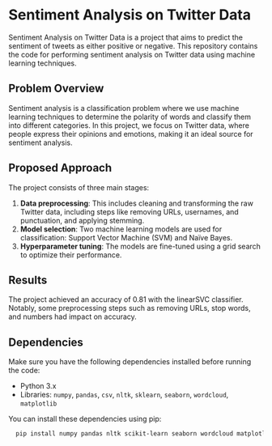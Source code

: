 # Sentiment Analysis on Twitter Data

Sentiment Analysis on Twitter Data is a project that aims to predict the sentiment of tweets as either positive or negative. This repository contains the code for performing sentiment analysis on Twitter data using machine learning techniques.

## Problem Overview
Sentiment analysis is a classification problem where we use machine learning techniques to determine the polarity of words and classify them into different categories. In this project, we focus on Twitter data, where people express their opinions and emotions, making it an ideal source for sentiment analysis.

## Proposed Approach
The project consists of three main stages:
  1. **Data preprocessing**: This includes cleaning and transforming the raw Twitter data, including steps like removing URLs, usernames, and punctuation, and applying stemming.
  2. **Model selection**: Two machine learning models are used for classification: Support Vector Machine (SVM) and Naïve Bayes.
  3. **Hyperparameter tuning**: The models are fine-tuned using a grid search to optimize their performance.

## Results
The project achieved an accuracy of 0.81 with the linearSVC classifier. Notably, some preprocessing steps such as removing URLs, stop words, and numbers had impact on accuracy.

## Dependencies

Make sure you have the following dependencies installed before running the code:

- Python 3.x
- Libraries: `numpy`, `pandas`, `csv`, `nltk`, `sklearn`, `seaborn`, `wordcloud`, `matplotlib`

You can install these dependencies using pip:
```bash
  pip install numpy pandas nltk scikit-learn seaborn wordcloud matplotlib
```
